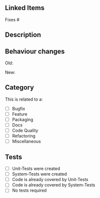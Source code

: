 ## Linked Items

Fixes #<!-- insert issue here -->

<!-- A PR without an issue that is fixed might be merged at a later point in time. --> 

## Description

<!-- What does this PR do? -->

## Behaviour changes

Old: <!-- This is the old way Cobbler behaved -->

New: <!-- This is the new way Cobbler behaves -->

## Category

This is related to a:

- [ ] Bugfix
- [ ] Feature
- [ ] Packaging
- [ ] Docs
- [ ] Code Quality
- [ ] Refactoring
- [ ] Miscellaneous

## Tests

- [ ] Unit-Tests were created
- [ ] System-Tests were created
- [ ] Code is already covered by Unit-Tests
- [ ] Code is already covered by System-Tests
- [ ] No tests required 

<!--
If there are no tests already existing, and you don't want to create them it might be that your PR is only merged after
the maintainer team has added tests for said functionality.
-->
